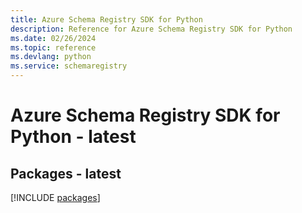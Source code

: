 ```yaml
---
title: Azure Schema Registry SDK for Python
description: Reference for Azure Schema Registry SDK for Python
ms.date: 02/26/2024
ms.topic: reference
ms.devlang: python
ms.service: schemaregistry
---
```

# Azure Schema Registry SDK for Python - latest
## Packages - latest
[!INCLUDE [packages](schema-registry-index.md)]